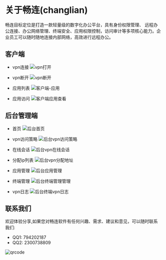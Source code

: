 # 关于畅连(changlian)
畅连目标定位是打造一款轻量级的数字化办公平台，具有身份权限管理、 远程办公连接、办公网络管理、终端安全、应用权限控制，访问审计等多项核心能力。企业员工可以随时随地连接内部网络，高效进行远程办公。

## 客户端
- vpn连接
![vpn打开](https://github.com/zyangk/changlian/assets/13983108/ae380400-8595-449a-a929-74bb76d8c58d)

- vpn断开
![vpn断开](https://github.com/zyangk/changlian/assets/13983108/9e2ba329-5c59-4582-8e54-2a135231c1f5)

- 应用列表
![客户端-应用](https://github.com/zyangk/changlian/assets/13983108/e998da99-fc14-491e-9b8d-2a9b11cb0e4f)

- 应用访问
![客户端应用查看](https://github.com/zyangk/changlian/assets/13983108/ce4c8397-4557-4e92-a255-963a9ef8be55)

## 后台管理端
- 首页
![后台首页](https://github.com/zyangk/changlian/assets/13983108/77c2b3d4-7b11-4e64-b8bf-192c985531e7)
- vpn访问策略
![后台vpn访问策略](https://github.com/zyangk/changlian/assets/13983108/721fc454-8ac2-4236-9c44-34d337a03e38)

- 在线会话
![后台vpn在线会话](https://github.com/zyangk/changlian/assets/13983108/c067493c-f36a-4ac8-b262-32cf6167ac7f)

- 分配ip列表
![后台vpn分配地址](https://github.com/zyangk/changlian/assets/13983108/b4466c62-b54f-4852-b233-5c04a1276e52)

- 应用管理
![后台应用管理](https://github.com/zyangk/changlian/assets/13983108/635d8bb3-e26d-47c6-b67a-0a75a16d5458)

- 终端管理
![后台终端管理管理](https://github.com/zyangk/changlian/assets/13983108/332d9bfc-29be-4079-9b6a-9a0d247c61bd)

- vpn日志
![后台终端vpn日志](https://github.com/zyangk/changlian/assets/13983108/8a954fcf-bbe8-4974-9d32-d05ff7f753db)



## 联系我们  
欢迎体验分享,如果您对畅连软件有任何兴趣、需求、建议和意见，可以随时联系我们:
- QQ1: 794202187
- QQ2: 2300738809
  
![qrcode](https://github.com/zyangk/changlian/assets/13983108/6cf9fe79-1f35-443d-98d6-38e11460d702)

